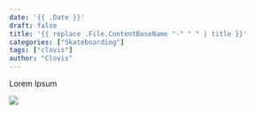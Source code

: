 ```yaml
---
date: '{{ .Date }}'
draft: false
title: '{{ replace .File.ContentBaseName "-" " " | title }}'
categories: ["Skateboarding"]
tags: ["clovis"]
author: "Clovis"
---
```


Lorem Ipsum

![](/images/sk8teordi3.JPG)
